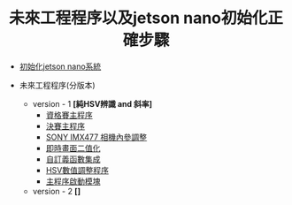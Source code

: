 # <div align="center">未來工程程序以及jetson nano初始化正確步驟</div>

 - [初始化jetson nano系統](./initial-jetson-nano/README.md)

 - 未來工程程序(分版本)
    - version - 1 __[純HSV辨識 and 斜率]__
        - [資格賽主程序](./code/version-1/Qual_care_main.py)
        - [決賽主程序](./code/version-1/final_main.py)
        - [SONY IMX477 相機內參調整](./code/version-1/calib-camera.py)
        - [即時畫面二值化](./code/version-1/binarization.py)
        - [自訂義函數集成](./code/version-1/function.py)
        - [HSV數值調整程序](./code/version-1/HSV_adj.py)
        - [主程序啟動模塊](./code/version-1/open_mode.py)
    - version - 2 __[]__